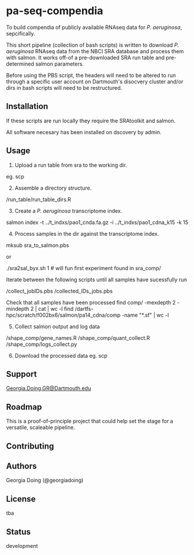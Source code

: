# pa-seq-compendia

To build compendia of publicly available RNAseq data for *P. aeruginosa*, sepcifically.

This short pipeline (collection of bash scripts) is written to download *P. aeruginosa*
RNAseq data from the NBCI SRA database and process them with salmon. It works off-of
a pre-downloaded SRA run table and pre-determined salmon parameters.

Before using the PBS script, the headers will need to be altered to run through a specific user
account on Dartmouth's disocvery cluster and/or dirs in bash scripts will need to be
restructured.

## Installation

If these scripts are run locally they require the SRAtoolkit and salmon.

All software necesary has been installed on dscovery by admin.

## Usage

1. Upload a run table from sra to the working dir.

eg. scp

2. Assemble a directory structure.

/run_table/run_table_dirs.R

3. Create a *P. aeruginosa* transcriptome index.

salmon index -t ../t_indxs/pao1_cnda.fa.gz -i ../t_indxs/pao1_cdna_k15 -k 15


4. Process samples in the dir against the transcriptome index.

mksub sra_to_salmon.pbs

or

./sra2sal_byx.sh 1 # will fun first experiment found in sra_comp/

Iterate between the following scripts until all samples have sucessfully run

/collect_jobIDs.pbs
/collected_IDs_jobs.pbs

Check that all samples have been processed
find comp/ -mexdepth 2 -mindepth 2 | cat | wc -l
find /dartfs-hpc/scratch/f002bx6/salmon/pa14_cdna/comp -name "*.sf" | wc -l


5. Collect salmon output and log data

/shape_comp/gene_names.R
/shape_comp/quant_collect.R
/shape_comp/logs_collect.py


6. Download the processed data
eg. scp


## Support

Georgia.Doing.GR@Dartmouth.edu

## Roadmap

This is a proof-of-principle project that could help set the stage for
a versatile, scaleable pipeline.

## Contributing

## Authors

Georgia Doing (@georgiadoing)
## License

tba

## Status

development
